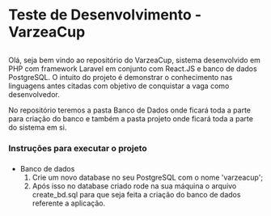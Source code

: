 # Teste de Desenvolvimento - VarzeaCup <h2>
Olá, seja bem vindo ao repositório do VarzeaCup, sistema desenvolvido em PHP com framework Laravel em conjunto com React.JS e banco de dados PostgreSQL. O intuito do projeto é demonstrar o conhecimento nas linguagens antes citadas com objetivo de conquistar a vaga como desenvolvedor.

No repositório teremos a pasta Banco de Dados onde ficará toda a parte para criação do banco e também a pasta projeto onde ficará toda a parte do sistema em si.

### Instruções para executar o projeto <h3>

* Banco de dados
  1. Crie um novo database no seu PostgreSQL com o nome 'varzeacup';
  2. Após isso no database criado rode na sua máquina o arquivo create_bd.sql para que seja feita a criação do banco de dados referente a aplicação.
